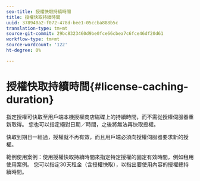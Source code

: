 ```yaml
---
seo-title: 授權快取持續時間
title: 授權快取持續時間
uuid: 378940a2-f072-478d-bee1-05ccba888b5c
translation-type: tm+mt
source-git-commit: 29bc8323460d9be0fce66cbea7c6fce46df20d61
workflow-type: tm+mt
source-wordcount: '122'
ht-degree: 0%

---
```



# 授權快取持續時間{#license-caching-duration}

指定授權可快取至用戶端本機授權商店磁碟上的持續時間，而不需從授權伺服器重新取得。 您也可以指定絕對日期／時間，之後將無法再快取授權。

快取到期日一經過，授權就不再有效，而且用戶端必須向授權伺服器要求新的授權。

範例使用案例：使用授權快取持續時間來指定特定授權的固定有效時間，例如租用使用案例。 您可以指定30天租金（含授權快取），以指出要使用內容的授權總持續時間。
